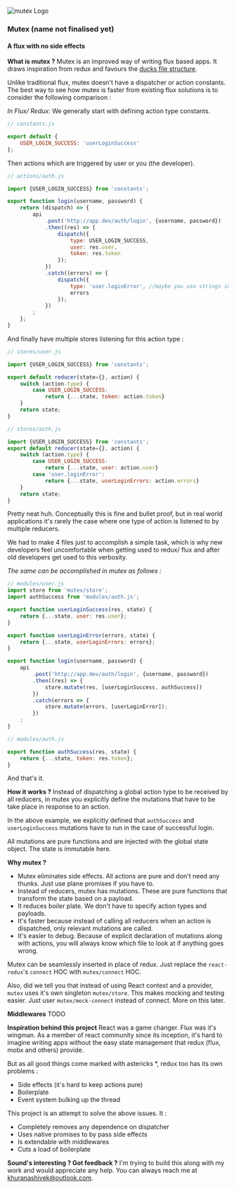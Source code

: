 ![mutex Logo](http://i.imgur.com/hJRc4E0.png)
### Mutex (name not finalised yet)
#### A flux with no side effects

**What is mutex ?**
Mutex is an improved way of writing flux based apps. It draws inspiration from redux and favours the [ducks file structure](https://medium.com/@scbarrus/the-ducks-file-structure-for-redux-d63c41b7035c).

Unlike traditional flux, mutex doesn't have a dispatcher or action constants. The best way to see how mutex is faster from existing flux solutions is to consider the following comparison :

*In Flux/ Redux:*
We generally start with defining action type constants.
```js
// constants.js

export default {
	USER_LOGIN_SUCCESS: 'userLoginSuccess'
};
```
Then actions which are triggered by user or you (the developer).
```js
// actions/auth.js 

import {USER_LOGIN_SUCCESS} from 'constants';

export function login(username, password) {
	return (dispatch) => {
		api
			.post('http://app.dev/auth/login', {username, password})
			.then((res) => {
				dispatch({
					type: USER_LOGIN_SUCCESS,
					user: res.user,
					token: res.token
				});
			})
			.catch((errors) => {
				dispatch({
					type: 'user.loginError', //maybe you use strings instead of constants (because they are more convenient)
					errors
				});
			})
		;
	};
}
```

And finally have multiple stores listening for this action type :

```js
// stores/user.js

import {USER_LOGIN_SUCCESS} from 'constants';

export default reducer(state={}, action) {
	switch (action.type) {
		case USER_LOGIN_SUCCESS:
			return {...state, token: action.token}
	}
	return state;
}
```

```js
// stores/auth.js

import {USER_LOGIN_SUCCESS} from 'constants';
export default reducer(state={}, action) {
	switch (action.type) {
		case USER_LOGIN_SUCCESS:
			return {...state, user: action.user}
		case 'user.loginError':
			return {...state, userLoginErrors: action.errors}
	}
	return state;
}
```

Pretty neat huh. Conceptually this is fine and bullet proof, but in real world applications it's rarely the case where one type of action is listened to by multiple reducers.

We had to make 4 files just to accomplish a simple task, which is why new developers feel uncomfortable when getting used to redux/ flux and after old developers get used to this verbosity.

*The same can be accomplished in mutex as follows :*
```js
// modules/user.js
import store from 'mutex/store';
import authSuccess from 'modules/auth.js';

export function userLoginSuccess(res, state) {
	return {...state, user: res.user};
}

export function userLoginError(errors, state) {
	return {...state, userLoginErrors: errors};
}

export function login(username, password) {
	api
		.post('http://app.dev/auth/login', {username, password})
		.then((res) => {
			store.mutate(res, [userLoginSuccess, authSuccess])
		})
		.catch(errors => {
			store.mutate(errors, [userLoginError]);
		})
	;
}
```

```js
// modules/auth.js

export function authSuccess(res, state) {
	return {...state, token: res.token};
}

```
And that's it. 

**How it works ?**
Instead of dispatching a global action type to be received by all reducers, in mutex you explicitly define the mutations that have to be take place in response to an action. 

In the above example, we explicitly defined that `authSuccess` and `userLoginSuccess` mutations have to run in the case of successful login.

All mutations are pure functions and are injected with the global state object. The state is immutable here.


**Why mutex ?**

 - Mutex eliminates side effects. All actions are pure and don't need
   any thunks. Just use plane promises if you have to.
 - Instead of reducers, mutex has mutations. These are pure functions that transform the state based on a payload.
 - It reduces boiler plate. We don't have to specify action types and payloads.
 - It's faster because instead of calling all reducers when an action is dispatched, only relevant mutations are called.
 - It's easier to debug. Because of explicit declaration of mutations along with actions, you will always know which file to look at if anything goes wrong.

Mutex can be seamlessly inserted in place of redux. Just replace the `react-redux`'s `connect` HOC with `mutex/connect` HOC.

Also, did we tell you that instead of using React context and a provider, `mutex` uses it's own singleton `mutex/store`. This makes mocking and testing easier. Just user `mutex/mock-connect` instead of connect. More on this later.

**Middlewares**
TODO

**Inspiration behind this project**
React was a game changer. Flux was it's wingman. As a member of react community since its inception,
it's hard to imagine writing apps without the easy state management that redux (flux, mobx and others) provide.

But as all good things come marked with astericks *, redux too has its own problems :
- Side effects (it's hard to keep actions pure)
- Boilerplate
- Event system bulking up the thread

This project is an attempt to solve the above issues. It : 
- Completely removes any dependence on dispatcher
- Uses native promises to by pass side effects
- Is extendable with middlewares
- Cuts a load of boilerplate

**Sound's interesting ? Got feedback ?**
I'm trying to build this along with my work and would appreciate any help. You can always reach me at khuranashivek@outlook.com. 